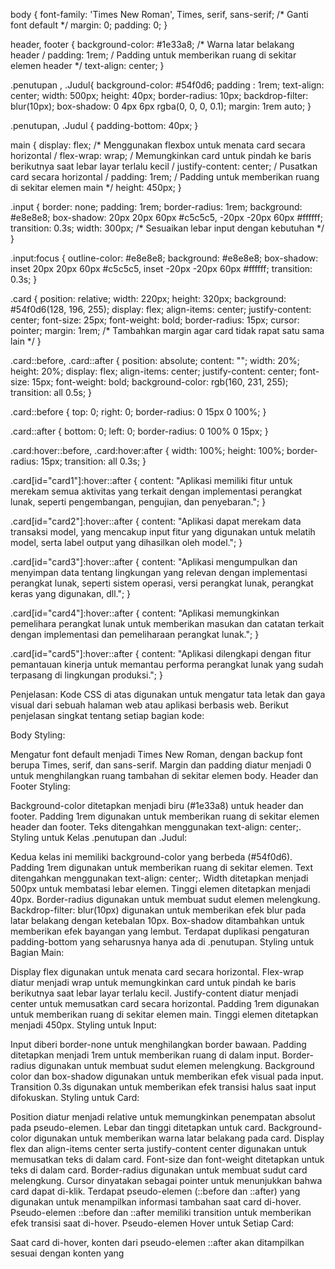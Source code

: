body { font-family: 'Times New Roman', Times, serif, sans-serif; /* Ganti font default */ margin: 0; padding: 0; }

header, footer { background-color: #1e33a8; /* Warna latar belakang header / padding: 1rem; / Padding untuk memberikan ruang di sekitar elemen header */ text-align: center; }

.penutupan , .Judul{ background-color: #54f0d6; padding : 1rem; text-align: center; width: 500px; height: 40px; border-radius: 10px; backdrop-filter: blur(10px); box-shadow: 0 4px 6px rgba(0, 0, 0, 0.1); margin: 1rem auto; }

.penutupan, .Judul { padding-bottom: 40px; }

main { display: flex; /* Menggunakan flexbox untuk menata card secara horizontal / flex-wrap: wrap; / Memungkinkan card untuk pindah ke baris berikutnya saat lebar layar terlalu kecil / justify-content: center; / Pusatkan card secara horizontal / padding: 1rem; / Padding untuk memberikan ruang di sekitar elemen main */ height: 450px; }

.input { border: none; padding: 1rem; border-radius: 1rem; background: #e8e8e8; box-shadow: 20px 20px 60px #c5c5c5, -20px -20px 60px #ffffff; transition: 0.3s; width: 300px; /* Sesuaikan lebar input dengan kebutuhan */ }

.input:focus { outline-color: #e8e8e8; background: #e8e8e8; box-shadow: inset 20px 20px 60px #c5c5c5, inset -20px -20px 60px #ffffff; transition: 0.3s; }

.card { position: relative; width: 220px; height: 320px; background: #54f0d6(128, 196, 255); display: flex; align-items: center; justify-content: center; font-size: 25px; font-weight: bold; border-radius: 15px; cursor: pointer; margin: 1rem; /* Tambahkan margin agar card tidak rapat satu sama lain */ }

.card::before, .card::after { position: absolute; content: ""; width: 20%; height: 20%; display: flex; align-items: center; justify-content: center; font-size: 15px; font-weight: bold; background-color: rgb(160, 231, 255); transition: all 0.5s; }

.card::before { top: 0; right: 0; border-radius: 0 15px 0 100%; }

.card::after { bottom: 0; left: 0; border-radius: 0 100% 0 15px; }

.card:hover::before, .card:hover:after { width: 100%; height: 100%; border-radius: 15px; transition: all 0.3s; }

.card[id="card1"]:hover::after { content: "Aplikasi memiliki fitur untuk merekam semua aktivitas yang terkait dengan implementasi perangkat lunak, seperti pengembangan, pengujian, dan penyebaran."; }

.card[id="card2"]:hover::after { content: "Aplikasi dapat merekam data transaksi model, yang mencakup input fitur yang digunakan untuk melatih model, serta label output yang dihasilkan oleh model."; }

.card[id="card3"]:hover::after { content: "Aplikasi mengumpulkan dan menyimpan data tentang lingkungan yang relevan dengan implementasi perangkat lunak, seperti sistem operasi, versi perangkat lunak, perangkat keras yang digunakan, dll."; }

.card[id="card4"]:hover::after { content: "Aplikasi memungkinkan pemelihara perangkat lunak untuk memberikan masukan dan catatan terkait dengan implementasi dan pemeliharaan perangkat lunak."; }

.card[id="card5"]:hover::after { content: "Aplikasi dilengkapi dengan fitur pemantauan kinerja untuk memantau performa perangkat lunak yang sudah terpasang di lingkungan produksi."; }

Penjelasan: Kode CSS di atas digunakan untuk mengatur tata letak dan gaya visual dari sebuah halaman web atau aplikasi berbasis web. Berikut penjelasan singkat tentang setiap bagian kode:

Body Styling:

Mengatur font default menjadi Times New Roman, dengan backup font berupa Times, serif, dan sans-serif.
Margin dan padding diatur menjadi 0 untuk menghilangkan ruang tambahan di sekitar elemen body.
Header dan Footer Styling:

Background-color ditetapkan menjadi biru (#1e33a8) untuk header dan footer.
Padding 1rem digunakan untuk memberikan ruang di sekitar elemen header dan footer.
Teks ditengahkan menggunakan text-align: center;.
Styling untuk Kelas .penutupan dan .Judul:

Kedua kelas ini memiliki background-color yang berbeda (#54f0d6).
Padding 1rem digunakan untuk memberikan ruang di sekitar elemen.
Text ditengahkan menggunakan text-align: center;.
Width ditetapkan menjadi 500px untuk membatasi lebar elemen.
Tinggi elemen ditetapkan menjadi 40px.
Border-radius digunakan untuk membuat sudut elemen melengkung.
Backdrop-filter: blur(10px) digunakan untuk memberikan efek blur pada latar belakang dengan ketebalan 10px.
Box-shadow ditambahkan untuk memberikan efek bayangan yang lembut.
Terdapat duplikasi pengaturan padding-bottom yang seharusnya hanya ada di .penutupan.
Styling untuk Bagian Main:

Display flex digunakan untuk menata card secara horizontal.
Flex-wrap diatur menjadi wrap untuk memungkinkan card untuk pindah ke baris berikutnya saat lebar layar terlalu kecil.
Justify-content diatur menjadi center untuk memusatkan card secara horizontal.
Padding 1rem digunakan untuk memberikan ruang di sekitar elemen main.
Tinggi elemen ditetapkan menjadi 450px.
Styling untuk Input:

Input diberi border-none untuk menghilangkan border bawaan.
Padding ditetapkan menjadi 1rem untuk memberikan ruang di dalam input.
Border-radius digunakan untuk membuat sudut elemen melengkung.
Background color dan box-shadow digunakan untuk memberikan efek visual pada input.
Transition 0.3s digunakan untuk memberikan efek transisi halus saat input difokuskan.
Styling untuk Card:

Position diatur menjadi relative untuk memungkinkan penempatan absolut pada pseudo-elemen.
Lebar dan tinggi ditetapkan untuk card.
Background-color digunakan untuk memberikan warna latar belakang pada card.
Display flex dan align-items center serta justify-content center digunakan untuk memusatkan teks di dalam card.
Font-size dan font-weight ditetapkan untuk teks di dalam card.
Border-radius digunakan untuk membuat sudut card melengkung.
Cursor dinyatakan sebagai pointer untuk menunjukkan bahwa card dapat di-klik.
Terdapat pseudo-elemen (::before dan ::after) yang digunakan untuk menampilkan informasi tambahan saat card di-hover.
Pseudo-elemen ::before dan ::after memiliki transition untuk memberikan efek transisi saat di-hover.
Pseudo-elemen Hover untuk Setiap Card:

Saat card di-hover, konten dari pseudo-elemen ::after akan ditampilkan sesuai dengan konten yang

